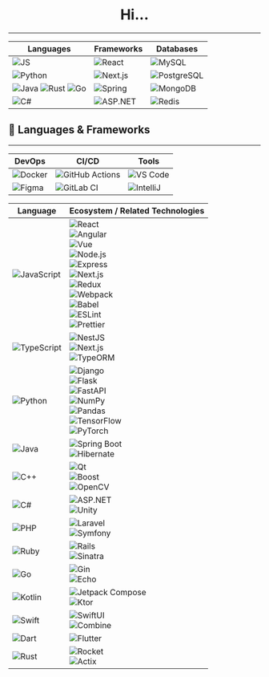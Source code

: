 <h1 align="center">
  Hi<span id="dots">...</span>
</h1>


---

|Languages|Frameworks|Databases|
|---------|----------|---------|
|![JS](https://img.shields.io/badge/-JavaScript-F7DF1E?logo=javascript&logoColor=black)|![React](https://img.shields.io/badge/-React-61DAFB?logo=react&logoColor=black)|![MySQL](https://img.shields.io/badge/-MySQL-4479A1?logo=mysql&logoColor=white)|
|![Python](https://img.shields.io/badge/-Python-3776AB?logo=python&logoColor=white)|![Next.js](https://img.shields.io/badge/-Next.js-000000?logo=next.js&logoColor=white)|![PostgreSQL](https://img.shields.io/badge/-PostgreSQL-336791?logo=postgresql&logoColor=white)|
|![Java](https://img.shields.io/badge/-Java-007396?logo=java&logoColor=white) ![Rust](https://img.shields.io/badge/-Rust-000000?logo=rust&logoColor=white) ![Go](https://img.shields.io/badge/-Go-00ADD8?logo=go&logoColor=white)|![Spring](https://img.shields.io/badge/-Spring-6DB33F?logo=spring&logoColor=white)|![MongoDB](https://img.shields.io/badge/-MongoDB-47A248?logo=mongodb&logoColor=white)|
|![C#](https://img.shields.io/badge/-C%23-239120?logo=c-sharp&logoColor=white)|![ASP.NET](https://img.shields.io/badge/-ASP.NET-512BD4?logo=dotnet&logoColor=white)|![Redis](https://img.shields.io/badge/-Redis-DC382D?logo=redis&logoColor=white)|
 ## 🧠 Languages & Frameworks

---

|DevOps|CI/CD|Tools|
|------|-----|-----|
|![Docker](https://img.shields.io/badge/-Docker-2496ED?logo=docker&logoColor=white)|![GitHub Actions](https://img.shields.io/badge/-GitHub%20Actions-2088FF?logo=github-actions&logoColor=white)|![VS Code](https://img.shields.io/badge/-VS%20Code-007ACC?logo=visual-studio-code&logoColor=white)|
|![Figma](https://img.shields.io/badge/-Figma-F24E1E?logo=figma&logoColor=white)|![GitLab CI](https://img.shields.io/badge/-GitLab%20CI-FC6D26?logo=gitlab&logoColor=white)|![IntelliJ](https://img.shields.io/badge/-IntelliJ-000000?logo=intellij-idea&logoColor=white)|


| Language | Ecosystem / Related Technologies |
|----------|----------------------------------|
| ![JavaScript](https://img.shields.io/badge/-JavaScript-F7DF1E?logo=javascript&logoColor=black) | ![React](https://img.shields.io/badge/-React-61DAFB?logo=react&logoColor=black)<br>![Angular](https://img.shields.io/badge/-Angular-DD0031?logo=angular&logoColor=white)<br>![Vue](https://img.shields.io/badge/-Vue-4FC08D?logo=vue.js&logoColor=white)<br>![Node.js](https://img.shields.io/badge/-Node.js-339933?logo=node.js&logoColor=white)<br>![Express](https://img.shields.io/badge/-Express-000000?logo=express&logoColor=white)<br>![Next.js](https://img.shields.io/badge/-Next.js-000000?logo=next.js&logoColor=white)<br>![Redux](https://img.shields.io/badge/-Redux-764ABC?logo=redux&logoColor=white)<br>![Webpack](https://img.shields.io/badge/-Webpack-8DD6F9?logo=webpack&logoColor=black)<br>![Babel](https://img.shields.io/badge/-Babel-F9DC3E?logo=babel&logoColor=black)<br>![ESLint](https://img.shields.io/badge/-ESLint-4B32C3?logo=eslint&logoColor=white)<br>![Prettier](https://img.shields.io/badge/-Prettier-F7B93E?logo=prettier&logoColor=black) |
| ![TypeScript](https://img.shields.io/badge/-TypeScript-3178C6?logo=typescript&logoColor=white) | ![NestJS](https://img.shields.io/badge/-NestJS-E0234E?logo=nestjs&logoColor=white)<br>![Next.js](https://img.shields.io/badge/-Next.js-000000?logo=next.js&logoColor=white)<br>![TypeORM](https://img.shields.io/badge/-TypeORM-294E80?logo=typeorm&logoColor=white) |
| ![Python](https://img.shields.io/badge/-Python-3776AB?logo=python&logoColor=white) | ![Django](https://img.shields.io/badge/-Django-092E20?logo=django&logoColor=white)<br>![Flask](https://img.shields.io/badge/-Flask-000000?logo=flask&logoColor=white)<br>![FastAPI](https://img.shields.io/badge/-FastAPI-009688?logo=fastapi&logoColor=white)<br>![NumPy](https://img.shields.io/badge/-NumPy-013243?logo=numpy&logoColor=white)<br>![Pandas](https://img.shields.io/badge/-Pandas-150458?logo=pandas&logoColor=white)<br>![TensorFlow](https://img.shields.io/badge/-TensorFlow-FF6F00?logo=tensorflow&logoColor=white)<br>![PyTorch](https://img.shields.io/badge/-PyTorch-EE4C2C?logo=pytorch&logoColor=white) |
| ![Java](https://img.shields.io/badge/-Java-007396?logo=java&logoColor=white) | ![Spring Boot](https://img.shields.io/badge/-Spring%20Boot-6DB33F?logo=spring-boot&logoColor=white)<br>![Hibernate](https://img.shields.io/badge/-Hibernate-59666C?logo=hibernate&logoColor=white) |
| ![C++](https://img.shields.io/badge/-C++-00599C?logo=c%2b%2b&logoColor=white) | ![Qt](https://img.shields.io/badge/-Qt-41CD52?logo=qt&logoColor=white)<br>![Boost](https://img.shields.io/badge/-Boost-00599C?logo=boost&logoColor=white)<br>![OpenCV](https://img.shields.io/badge/-OpenCV-5C3EE8?logo=opencv&logoColor=white) |
| ![C#](https://img.shields.io/badge/-C%23-239120?logo=c-sharp&logoColor=white) | ![ASP.NET](https://img.shields.io/badge/-ASP.NET-512BD4?logo=dotnet&logoColor=white)<br>![Unity](https://img.shields.io/badge/-Unity-000000?logo=unity&logoColor=white) |
| ![PHP](https://img.shields.io/badge/-PHP-777BB4?logo=php&logoColor=white) | ![Laravel](https://img.shields.io/badge/-Laravel-FF2D20?logo=laravel&logoColor=white)<br>![Symfony](https://img.shields.io/badge/-Symfony-000000?logo=symfony&logoColor=white) |
| ![Ruby](https://img.shields.io/badge/-Ruby-CC342D?logo=ruby&logoColor=white) | ![Rails](https://img.shields.io/badge/-Rails-CC0000?logo=ruby-on-rails&logoColor=white)<br>![Sinatra](https://img.shields.io/badge/-Sinatra-000000?logo=sinatra&logoColor=white) |
| ![Go](https://img.shields.io/badge/-Go-00ADD8?logo=go&logoColor=white) | ![Gin](https://img.shields.io/badge/-Gin-00ADD8?logo=gin&logoColor=white)<br>![Echo](https://img.shields.io/badge/-Echo-132D46?logo=echo&logoColor=white) |
| ![Kotlin](https://img.shields.io/badge/-Kotlin-7F52FF?logo=kotlin&logoColor=white) | ![Jetpack Compose](https://img.shields.io/badge/-Jetpack%20Compose-4285F4?logo=jetpack-compose&logoColor=white)<br>![Ktor](https://img.shields.io/badge/-Ktor-0095D5?logo=ktor&logoColor=white) |
| ![Swift](https://img.shields.io/badge/-Swift-FA7343?logo=swift&logoColor=white) | ![SwiftUI](https://img.shields.io/badge/-SwiftUI-FA7343?logo=swift&logoColor=white)<br>![Combine](https://img.shields.io/badge/-Combine-000000?logo=apple&logoColor=white) |
| ![Dart](https://img.shields.io/badge/-Dart-0175C2?logo=dart&logoColor=white) | ![Flutter](https://img.shields.io/badge/-Flutter-02569B?logo=flutter&logoColor=white) |
| ![Rust](https://img.shields.io/badge/-Rust-000000?logo=rust&logoColor=white) | ![Rocket](https://img.shields.io/badge/-Rocket-000000?logo=rocket&logoColor=white)<br>![Actix](https://img.shields.io/badge/-Actix-000000?logo=actix&logoColor=white) |
